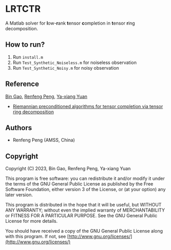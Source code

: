 # LRTCTR

A Matlab solver for **l**ow-**r**ank **t**ensor **c**ompletion in **t**ensor **r**ing decomposition.



## How to run?

1. Run ``install.m`` 
2. Run ``Test_Synthetic_Noiseless.m`` for noiseless observation
3. Run ``Test_Synthetic_Noisy.m`` for noisy observation



## Reference

[Bin Gao](https://www.gaobin.cc/), [Renfeng Peng](https://jimmypeng1998.github.io/index.html), [Ya-xiang Yuan](http://lsec.cc.ac.cn/~yyx/index.html)

- [Riemannian preconditioned algorithms for tensor completion via tensor ring decomposition](https://arxiv.org/abs/2302.14456)



## Authors

- Renfeng Peng (AMSS, China)



## Copyright

Copyright (C) 2023, Bin Gao, Renfeng Peng, Ya-xiang Yuan

This program is free software: you can redistribute it and/or modify it under the terms of the GNU General Public License as published by the Free Software Foundation, either version 3 of the License, or (at your option) any later version.

This program is distributed in the hope that it will be useful, but WITHOUT ANY WARRANTY; without even the implied warranty of MERCHANTABILITY or FITNESS FOR A PARTICULAR PURPOSE. See the GNU General Public License for more details.

You should have received a copy of the GNU General Public License along with this program. If not, see [http://www.gnu.org/licenses/](http://www.gnu.org/licenses/)

